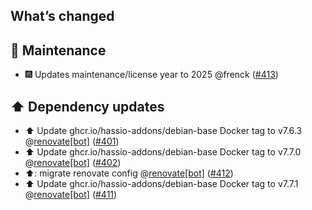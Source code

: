 ## What’s changed

## 🧰 Maintenance

- 🎆 Updates maintenance/license year to 2025 @frenck ([#413](https://github.com/hassio-addons/addon-nut/pull/413))

## ⬆️ Dependency updates

- ⬆️ Update ghcr.io/hassio-addons/debian-base Docker tag to v7.6.3 @[renovate[bot]](https://github.com/apps/renovate) ([#401](https://github.com/hassio-addons/addon-nut/pull/401))
- ⬆️ Update ghcr.io/hassio-addons/debian-base Docker tag to v7.7.0 @[renovate[bot]](https://github.com/apps/renovate) ([#402](https://github.com/hassio-addons/addon-nut/pull/402))
- ⬆️: migrate renovate config @[renovate[bot]](https://github.com/apps/renovate) ([#412](https://github.com/hassio-addons/addon-nut/pull/412))
- ⬆️ Update ghcr.io/hassio-addons/debian-base Docker tag to v7.7.1 @[renovate[bot]](https://github.com/apps/renovate) ([#411](https://github.com/hassio-addons/addon-nut/pull/411))
